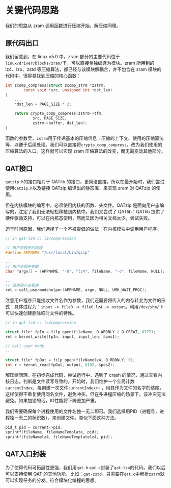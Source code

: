 # 关键代码思路

我们的思路从 zram 调用函数进行压缩开始，解压缩同理。

## 原代码出口

我们留意到，在 linux v5.0 中，zram 部分的主要代码位于`linux/driver/blocks/zram/`下，可以直接单独编译为模块。zram 所用到的 lz4、lzo、zstd 等压缩算法，都已经与该模块解耦合，并不包含在 zram 模块的代码中。很容易找到压缩的核心函数：

```c
int zcomp_compress(struct zcomp_strm *zstrm,
		const void *src, unsigned int *dst_len)
{
	...
	*dst_len = PAGE_SIZE * 2;

	return crypto_comp_compress(zstrm->tfm,
			src, PAGE_SIZE,
			zstrm->buffer, dst_len);
}
```

函数的参数里，`zstrm`用于传递基本的压缩信息：压缩的上下文、使用的压缩算法等，以便于后续处理。我们可以直接将`crypto_comp_compress`，改为我们使用的压缩算法的入口。这样就可以实现 zram 压缩算法的改变，而无需变动其他部分。

## QAT接口

`qatzip.h`的接口相对于 QATlib 的接口，更简洁直接。所以在最开始时，我们尝试使用`qatzip.h`以及链接 QATzip 编译出的静态库，来实现 zram 对 QATzip 的使用。

但在内核模块的编写中，必须使用内核的函数、头文件。QATzip 是面向用户态编写的，注定了我们无法轻松移植到内核中。我们又尝试了 QATlib：QATlib 提供了硬件驱动支持，可以在内核态使用，然而又因为相关文档太少，尝试失败。

迫于时间原因，我们选择了一个不被提倡的做法：在内核模块中调用用户程序。

```c
// in qat-lz4.c: lz4compression

// 用户态程序的路径
#define APPNAME "/usr/local/bin/qzip"  

...
// 用户态程序参数
char *argv[] = {APPNAME, "-O", "lz4", fileName, "-o", fileName, NULL};  

...
// 调用用户态程序
ret = call_usermodehelper(APPNAME, argv, NULL, UMH_WAIT_PROC);
```

注意用户程序只能接收文件名作为参数，我们还需要将传入的内存转变为文件的形式：具体过程为：`input -> file0 -> file0.lz4 -> output`。利用`/dev/shm/`下可以快速创建删除临时文件的特性。

```c
// in qat-lz4.c: lz4compression

struct file* fpIn = filp_open(fileName, O_WRONLY | O_CREAT, 0777);
ret = kernel_write(fpIn, input, input_len, &pos1);

// call user mode
...

struct file* fpOut = filp_open(fileNamelz4, O_RDONLY, 0);
int r = kernel_read(fpOut, output, 8192, &pos2);

```

解压缩同理。在初步完成代码，尝试运行中，遇到了 crash 的情况，通过查看内核日志，判断是文件读写导致的。开始时，我们维护一个全局计数`currentIndex`，每创建一次文件`currentIndex++` ，用其作为文件的名字的结尾，这样使得不重复使用同名文件，避免冲突。但在多进程压缩的场景下，该冲突无法避免。如果加锁的话，IO性能将下降更加严重。

我们需要确保每个进程使用的文件名独一无二即可。我们选择用PID（进程号，进程独一无二的标识数），来创建文件。类似下面这种方法。

```c
pid_t pid = current->pid;
sprintf(fileName, fileNameTemplate, pid);
sprintf(fileNamelz4, fileNameTemplatelz4, pid);
```

## QAT入口封装

为了使得代码可拓展性更强，我们用`qat.h` `qat.c`封装了`qat-lz4`的代码。我们以后可以支持使用 QAT 的其他功能，比如：`qat-zstd`。只需要在`qat.c`中解析`zstrm`就可以实现任务的分发。符合模块化编程的思想。





